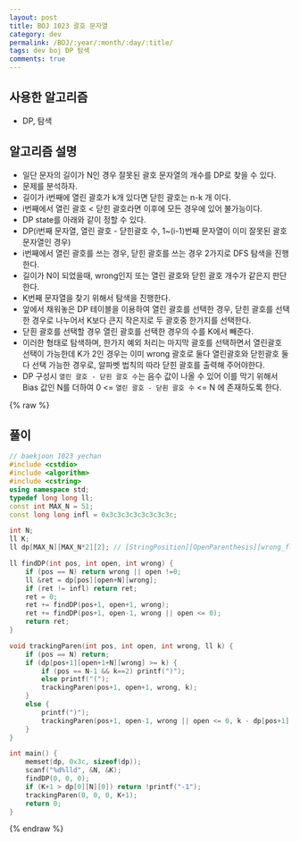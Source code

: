 ```yaml
---
layout: post
title: BOJ 1023 괄호 문자열
category: dev
permalink: /BOJ/:year/:month/:day/:title/
tags: dev boj DP 탐색
comments: true
---
```

## 사용한 알고리즘
- DP, 탐색

## 알고리즘 설명
- 일단 문자의 길이가 N인 경우 잘못된 괄호 문자열의 개수를 DP로 찾을 수 있다.
- 문제를 분석하자.
- 길이가 i번째에 열린 괄호가 k개 있다면 닫힌 괄호는 n-k 개 이다.
- i번째에서 열린 괄호 < 닫힌 괄호라면 이후에 모든 경우에 있어 불가능이다.
- DP state를 아래와 같이 정할 수 있다.
- DP(i번째 문자열, 열린 괄호 - 닫힌괄호 수, 1~(i-1)번째 문자열이 이미 잘못된 괄호 문자열인 경우)
- i번째에서 열린 괄호를 쓰는 경우, 닫힌 괄호를 쓰는 경우 2가지로 DFS 탐색을 진행한다.
- 길이가 N이 되었을때, wrong인지 또는 열린 괄호와 닫힌 괄호 개수가 같은지 판단한다.
- K번째 문자열을 찾기 위해서 탐색을 진행한다.
- 앞에서 채워놓은 DP 테이블을 이용하여 열린 괄호를 선택한 경우, 닫힌 괄호를 선택한 경우로 나누어서 K보다 큰지 작은지로 두 괄호중 한가지를 선택한다.
- 닫흰 괄호를 선택할 경우 열린 괄호를 선택한 경우의 수를 K에서 빼준다.
- 이러한 형태로 탐색하며, 한가지 예외 처리는 마지막 괄호를 선택하면서 열린괄호 선택이 가능한데 K가 2인 경우는 이미 wrong 괄호로 둘다 열린괄호와 닫힌괄호 둘다 선택 가능한 경우로, 알파벳 법칙의 따라 닫힌 괄호를 출력해 주어야한다.
- DP 구성시 `열린 괄호 - 닫흰 괄호 수`는 음수 값이 나올 수 있어 이를 막기 위해서 Bias 값인 N를 더하여 0 <= `열린 괄호 - 닫흰 괄호 수` <= N 에 존재하도록 한다.

{% raw %}
## 풀이
```c++
// baekjoon 1023 yechan
#include <cstdio>
#include <algorithm>
#include <cstring>
using namespace std;
typedef long long ll;
const int MAX_N = 51;
const long long infl = 0x3c3c3c3c3c3c3c3c;

int N;
ll K;
ll dp[MAX_N][MAX_N*2][2]; // [StringPosition][OpenParenthesis][wrong_flag]

ll findDP(int pos, int open, int wrong) {
    if (pos == N) return wrong || open !=0;
    ll &ret = dp[pos][open+N][wrong];
    if (ret != infl) return ret;
    ret = 0;
    ret += findDP(pos+1, open+1, wrong);
    ret += findDP(pos+1, open-1, wrong || open <= 0);
    return ret;
}

void trackingParen(int pos, int open, int wrong, ll k) {
    if (pos == N) return;
    if (dp[pos+1][open+1+N][wrong] >= k) {
        if (pos == N-1 && k==2) printf(")");
        else printf("(");
        trackingParen(pos+1, open+1, wrong, k);
    }
    else {
        printf(")");
        trackingParen(pos+1, open-1, wrong || open <= 0, k - dp[pos+1][open+1+N][wrong]);
    }
}

int main() {
    memset(dp, 0x3c, sizeof(dp));
    scanf("%d%lld", &N, &K);
    findDP(0, 0, 0);
    if (K+1 > dp[0][N][0]) return !printf("-1");
    trackingParen(0, 0, 0, K+1);
    return 0;
}
```
{% endraw %}
